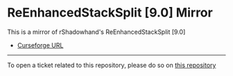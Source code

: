 # ReEnhancedStackSplit [9.0] Mirror

This is a mirror of rShadowhand's ReEnhancedStackSplit [9.0]

- [Curseforge URL](https://www.curseforge.com/wow/addons/reenhancedstacksplit)

----

To open a ticket related to this repository, please do so on [this repository](https://github.com/curseforge-mirror/.github)